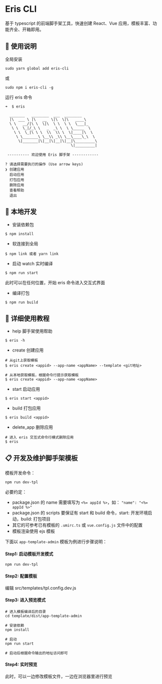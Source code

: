 # Eris CLI

基于 typescript 的前端脚手架工具，快速创建 React、Vue 应用，模板丰富、功能齐全、开箱即用。
## 🚀 使用说明

全局安装
```shell
sudo yarn global add eris-cli
```
或
```shell
sudo npm i eris-cli -g
```
运行 eris 命令
```shell
➜  $ eris

  _______   ________  ___  ________
  |\  ___ \ |\   __  \|\  \|\   ____\
  \ \   __/|\ \  \|\  \ \  \ \  \___|_
   \ \  \_|/_\ \   _  _\ \  \ \_____  \
    \ \  \_|\ \ \  \\  \\ \  \|____|\  \
     \ \_______\ \__\\ _\\ \__\____\_\  \
      \|_______|\|__|\|__|\|__|\_________\
                              \|_________|
  
 ---------- 欢迎使用 Eris 脚手架 ------------ 

? 请选择需要执行的操作 (Use arrow keys)
❯ 创建应用 
  启动应用 
  打包应用 
  删除应用 
  查看帮助 
  退出 

```
## 🎉 本地开发

* 安装依赖包
```shell
$ npm install
```
* 软连接到全局
```shell
$ npm link 或者 yarn link
```
* 启动 watch 实时编译
```shell
$ npm run start
```
此时可以在任何位置，开始 eris 命令进入交互式界面

* 编译打包
```shell
$ npm run build
```


## 📖 详细使用教程

* help  脚手架使用帮助
```shell
$ eris -h
```

* create 创建应用
```shell
# 从git上获取模板
$ eris create <appid> --app-name <appName> --template <git地址>

# 从本地获取模板，根据命令行提示获取模板
$ eris create <appid> --app-name <appName>

```
* start  启动应用
```shell
$ eris start <appid>

```
* build  打包应用
```shell
$ eris build <appid>
```
* delete_app  删除应用
```shell
# 进入 eris 交互式命令行模式删除应用
$ eris
```



## 📋 开发及维护脚手架模板

模板开发命令：

```
npm run dev-tpl
```

必要约定：

- package.json 的 name 需要填写为 `<%= appId %>`，如： `"name": "<%= appId %>"`
- package.json 的 scripts 要保证有 start 和 build 命令，start: 开发环境启动，build: 打包项目
- 其它的可参考已有模板的 `.umirc.ts` 或 `vue.config.js` 文件中的配置
- 模板渲染使用 ejs 模板


下面以 `app-template-admin` 模板为例进行步骤说明：

#### Step1: 启动模板开发模式

```shell
npm run dev-tpl
```

#### Step2: 配置模板

编辑 src/templates/tpl.config.dev.js


#### Step3: 进入预览模式

```shell
# 进入模板编译后的目录
cd template/dist/app-template-admin

# 安装依赖
npm install

# 启动
npm run start

# 启动后根据命令输出的地址访问即可
```

#### Step4: 实时预览

此时，可以一边修改模板文件，一边在浏览器里进行预览
  
  
